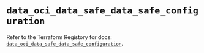 # `data_oci_data_safe_data_safe_configuration`

Refer to the Terraform Registory for docs: [`data_oci_data_safe_data_safe_configuration`](https://registry.terraform.io/providers/oracle/oci/6.18.0/docs/data-sources/data_safe_data_safe_configuration).
